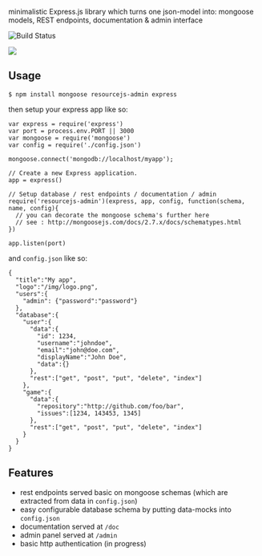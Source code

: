 minimalistic Express.js library which turns one json-model into: mongoose models,  REST endpoints,  documentation & admin interface

![Build Status](https://travis-ci.org/coderofsalvation/resourcejs-admin..svg?branch=master)

![](https://raw.githubusercontent.com/coderofsalvation/resourcejs-admin/master/demo.gif)

## Usage

    $ npm install mongoose resourcejs-admin express

then setup your express app like so:

    var express = require('express')
    var port = process.env.PORT || 3000
    var mongoose = require('mongoose')
    var config = require('./config.json')

    mongoose.connect('mongodb://localhost/myapp'); 

    // Create a new Express application.
    app = express()

    // Setup database / rest endpoints / documentation / admin
    require('resourcejs-admin')(express, app, config, function(schema, name, config){
      // you can decorate the mongoose schema's further here
      // see : http://mongoosejs.com/docs/2.7.x/docs/schematypes.html
    })

    app.listen(port)

and `config.json` like so:

    {
      "title":"My app", 
      "logo":"/img/logo.png", 
      "users":{
        "admin": {"password":"password"}
      }, 
      "database":{
        "user":{
          "data":{
            "id": 1234, 
            "username":"johndoe", 
            "email":"john@doe.com", 
            "displayName":"John Doe", 
            "data":{}
          }, 
          "rest":["get", "post", "put", "delete", "index"]
        }, 
        "game":{
          "data":{
            "repository":"http://github.com/foo/bar", 
            "issues":[1234, 143453, 1345]
          }, 
          "rest":["get", "post", "put", "delete", "index"]
        }
      }
    }

## Features

* rest endpoints served basic on mongoose schemas (which are extracted from data in `config.json`)
* easy configurable database schema by putting data-mocks into `config.json` 
* documentation served at `/doc`
* admin panel served at `/admin`
* basic http authentication (in progress)

